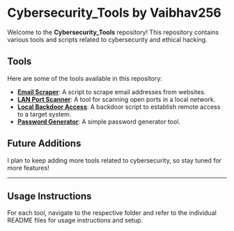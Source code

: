 # Cybersecurity_Tools by Vaibhav256

Welcome to the **Cybersecurity_Tools** repository! This repository contains various tools and scripts related to cybersecurity and ethical hacking.

## Tools

Here are some of the tools available in this repository:

- **[Email Scraper](email-scraper/)**: A script to scrape email addresses from websites.
- **[LAN Port Scanner](lan-portscanner/)**: A tool for scanning open ports in a local network.
- **[Local Backdoor Access](Local_Backdoor_Access/)**: A backdoor script to establish remote access to a target system.
- **[Password Generator](password-generator/)**: A simple password generator tool.

## Future Additions

I plan to keep adding more tools related to cybersecurity, so stay tuned for more features!

---

## Usage Instructions

For each tool, navigate to the respective folder and refer to the individual README files for usage instructions and setup.

